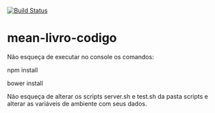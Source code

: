 [![Build Status](https://travis-ci.org/flaviohenriquealmeida/mean-livro-cap-12-com-saucelabs.svg?branch=master)](https://travis-ci.org/flaviohenriquealmeida/mean-livro-cap-12-com-saucelabs)

# mean-livro-codigo
Não esqueça de executar no console os comandos:

npm install

bower install

Não esqueça de alterar os scripts server.sh e test.sh da pasta scripts e alterar as variáveis de ambiente com seus dados.